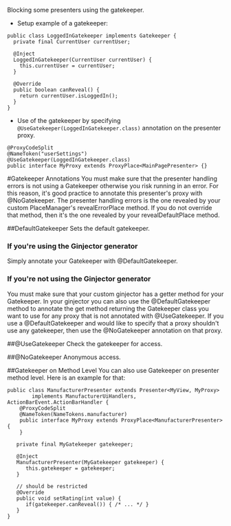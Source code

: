 Blocking some presenters using the gatekeeper.

* Setup example of a gatekeeper:

```
public class LoggedInGatekeeper implements Gatekeeper {
  private final CurrentUser currentUser;

  @Inject
  LoggedInGatekeeper(CurrentUser currentUser) {
    this.currentUser = currentUser;
  }

  @Override
  public boolean canReveal() {
    return currentUser.isLoggedIn();
  }
}
```

* Use of the gatekeeper by specifying `@UseGatekeeper(LoggedInGatekeeper.class)` annotation on the presenter proxy.

```
@ProxyCodeSplit
@NameToken("userSettings")
@UseGatekeeper(LoggedInGatekeeper.class)
public interface MyProxy extends ProxyPlace<MainPagePresenter> {}
```

#Gatekeeper Annotations
You must make sure that the presenter handling errors is not using a Gatekeeper otherwise you risk running in an error. For this reason, it's good practice to annotate this presenter's proxy with @NoGatekeeper. The presenter handling errors is the one revealed by your custom PlaceManager's revealErrorPlace method. If you do not override that method, then it's the one revealed by your revealDefaultPlace method.

##DefaultGatekeeper
Sets the default gatekeeper.

### If you're using the Ginjector generator
Simply annotate your Gatekeeper with @DefaultGatekeeper.

### If you're not using the Ginjector generator
You must make sure that your custom ginjector has a getter method for your Gatekeeper. In your ginjector you can also use the @DefaultGatekeeper method to annotate the get method returning the Gatekeeper class you want to use for any proxy that is not annotated with @UseGatekeeper. If you use a @DefaultGatekeeper and would like to specify that a proxy shouldn't use any gatekeeper, then use the @NoGatekeeper annotation on that proxy.

##@UseGatekeeper
Check the gatekeeper for access.

##@NoGatekeeper
Anonymous access.

##Gatekeeper on Method Level
You can also use Gatekeeper on presenter method level. Here is an example for that:

```
public class ManufacturerPresenter extends Presenter<MyView, MyProxy>
        implements ManufacturerUiHandlers, ActionBarEvent.ActionBarHandler {
    @ProxyCodeSplit
    @NameToken(NameTokens.manufacturer)
    public interface MyProxy extends ProxyPlace<ManufacturerPresenter> {
    }

   private final MyGatekeeper gatekeeper;

   @Inject
   ManufacturerPresenter(MyGatekeeper gatekeeper) {
      this.gatekeeper = gatekeeper;
   }

   // should be restricted
   @Override
   public void setRating(int value) {
      if(gatekeeper.canReveal()) { /* ... */ }
   }
}
```
